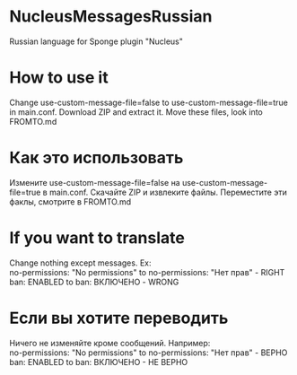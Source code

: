 # NucleusMessagesRussian
Russian language for Sponge plugin "Nucleus"

# How to use it
Change use-custom-message-file=false to use-custom-message-file=true in main.conf.
Download ZIP and extract it.
Move these files, look into FROMTO.md

# Как это использовать
Измените use-custom-message-file=false на use-custom-message-file=true в main.conf.
Скачайте ZIP и извлеките файлы.
Переместите эти факлы, смотрите в FROMTO.md


# If you want to translate
Change nothing except messages. Ex:\
no-permissions: "No permissions" to no-permissions: "Нет прав" - RIGHT\
ban: ENABLED to ban: ВКЛЮЧЕНО - WRONG

# Если вы хотите переводить
Ничего не изменяйте кроме сообщений. Например:\
no-permissions: "No permissions" to no-permissions: "Нет прав" - ВЕРНО\
ban: ENABLED to ban: ВКЛЮЧЕНО - НЕ ВЕРНО
